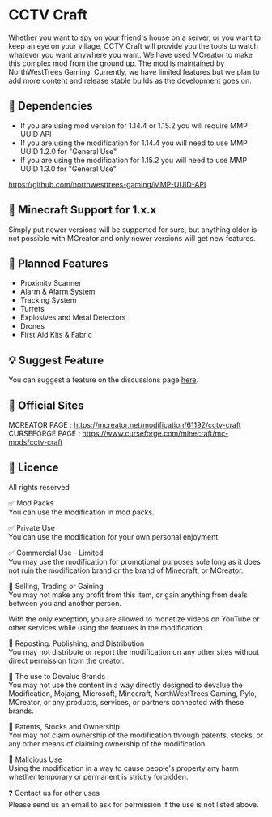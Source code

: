 # CCTV Craft
Whether you want to spy on your friend's house on a server, or you want to keep an eye on your village, CCTV Craft will provide you the tools to watch whatever you want anywhere you want. We have used MCreator to make this complex mod from the ground up. The mod is maintained by NorthWestTrees Gaming. Currently, we have limited features but we plan to add more content and release stable builds as the development goes on.

## 🧩 Dependencies
- If you are using mod version for 1.14.4 or 1.15.2 you will require MMP UUID API  
- If you are using the modification for 1.14.4 you will need to use MMP UUID 1.2.0 for "General Use"  
- If you are using the modification for 1.15.2 you will need to use MMP UUID 1.3.0 for "General Use"  

https://github.com/northwesttrees-gaming/MMP-UUID-API

## 🔨 Minecraft Support for 1.x.x
Simply put newer versions will be supported for sure, but anything older is not possible with MCreator and only newer versions will get new features.

## 📌 Planned Features
- Proximity Scanner
- Alarm & Alarm System
- Tracking System
- Turrets
- Explosives and Metal Detectors
- Drones
- First Aid Kits & Fabric

## 💡 Suggest Feature
You can suggest a feature on the discussions page [here](https://github.com/northwesttrees-gaming/CCTV-Craft/discussions/categories/feature-request).

## 🔗 Official Sites
MCREATOR PAGE : https://mcreator.net/modification/61192/cctv-craft  
CURSEFORGE PAGE : https://www.curseforge.com/minecraft/mc-mods/cctv-craft

## 📃 Licence
All rights reserved  
  
✅ Mod Packs  
You can use the modification in mod packs.  
  
✅ Private Use  
You can use the modification for your own personal enjoyment.  
  
✅ Commercial Use - Limited  
You may use the modification for promotional purposes sole long as it does not ruin the modification brand or the brand of Minecraft, or MCreator.  
  
🚫 Selling, Trading or Gaining  
You may not make any profit from this item, or gain anything from deals between you and another person.  
  
With the only exception, you are allowed to monetize videos on YouTube or other services while using the features in the modification.  
  
🚫 Reposting. Publishing, and Distribution  
You may not distribute or report the modification on any other sites without direct permission from the creator.  
  
🚫 The use to Devalue Brands  
You may not use the content in a way directly designed to devalue the Modification, Mojang, Microsoft, Minecraft, NorthWestTrees Gaming, Pylo, MCreator, or any products, services, or partners connected with these brands.  
  
🚫 Patents, Stocks and Ownership  
You may not claim ownership of the modification through patents, stocks, or any other means of claiming ownership of the modification.  
  
🚫 Malicious Use  
Using the modification in a way to cause people's property any harm whether temporary or permanent is strictly forbidden.  
  
❓ Contact us for other uses  
Please send us an email to ask for permission if the use is not listed above.  
